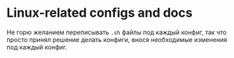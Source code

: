 # Linux-related configs and docs
Не горю желанием переписывать `.sh` файлы под каждый конфиг, так что просто принял решение делать конфиги, внося необходимые изменения под каждый конфиг.
